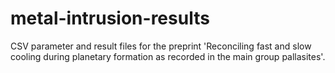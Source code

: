 # metal-intrusion-results

CSV parameter and result files for the preprint 'Reconciling fast and slow cooling during planetary formation as recorded in the main group pallasites'.
